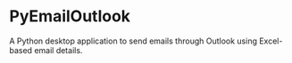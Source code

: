 # PyEmailOutlook
A Python desktop application to send emails through Outlook using Excel-based email details.
